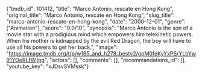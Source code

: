{"tmdb_id": 101412, "title": "Marco Antonio, rescate en Hong Kong", "original_title": "Marco Antonio, rescate en Hong Kong", "slug_title": "marco-antonio-rescate-en-hong-kong", "date": "2000-12-01", "genre": ["Animation"], "score": "0.0/10", "synopsis": "Marco Antonio is the son of a movie star with a prodigious mind which empowers him telekinetic powers. When his mother is kidnapped by the evil Red Dragon, the boy will have to use all his powers to get her back.", "image": "https://image.tmdb.org/t/p/w185_and_h278_bestv2/gpM0feKyYxPSrYLbYw91YOeRLfW.jpg", "actors": [], "comments": [], "recommandations_id": [], "youtube_key": "xJDsvSVMssk"}